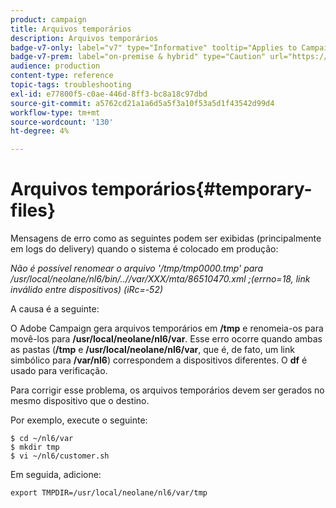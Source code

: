```yaml
---
product: campaign
title: Arquivos temporários
description: Arquivos temporários
badge-v7-only: label="v7" type="Informative" tooltip="Applies to Campaign Classic v7 only"
badge-v7-prem: label="on-premise & hybrid" type="Caution" url="https://experienceleague.adobe.com/docs/campaign-classic/using/installing-campaign-classic/architecture-and-hosting-models/hosting-models-lp/hosting-models.html?lang=en" tooltip="Applies to on-premise and hybrid deployments only"
audience: production
content-type: reference
topic-tags: troubleshooting
exl-id: e77800f5-c0ae-446d-8ff3-bc8a18c97dbd
source-git-commit: a5762cd21a1a6d5a5f3a10f53a5d1f43542d99d4
workflow-type: tm+mt
source-wordcount: '130'
ht-degree: 4%

---
```


# Arquivos temporários{#temporary-files}



Mensagens de erro como as seguintes podem ser exibidas (principalmente em logs do delivery) quando o sistema é colocado em produção:

*Não é possível renomear o arquivo &#39;/tmp/tmp0000.tmp&#39; para /usr/local/neolane/nl6/bin/..//var/XXX/mta/86510470.xml ;(errno=18, link inválido entre dispositivos) (iRc=-52)*

A causa é a seguinte:

O Adobe Campaign gera arquivos temporários em **/tmp** e renomeia-os para movê-los para **/usr/local/neolane/nl6/var**. Esse erro ocorre quando ambas as pastas (**/tmp** e **/usr/local/neolane/nl6/var**, que é, de fato, um link simbólico para **/var/nl6**) correspondem a dispositivos diferentes. O **df** é usado para verificação.

Para corrigir esse problema, os arquivos temporários devem ser gerados no mesmo dispositivo que o destino.

Por exemplo, execute o seguinte:

```
$ cd ~/nl6/var
$ mkdir tmp
$ vi ~/nl6/customer.sh
```

Em seguida, adicione:

```
export TMPDIR=/usr/local/neolane/nl6/var/tmp 
```
